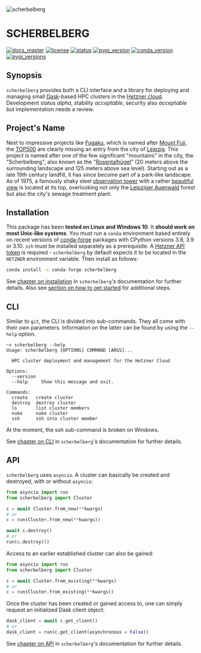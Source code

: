 ![scherbelberg](https://github.com/pleiszenburg/bewegung/blob/master/docs/source/_static/logo01.png?raw=true)

# SCHERBELBERG

<!-- [![build_master](https://github.com/pleiszenburg/scherbelberg/actions/workflows/test.yaml/badge.svg?branch=master "Build Status: master / release")](https://github.com/pleiszenburg/scherbelberg/actions/workflows/test.yaml) -->
[![docs_master](https://readthedocs.org/projects/scherbelberg/badge/?version=latest&style=flat-square "Documentation Status: master / release")](https://scherbelberg.readthedocs.io/en/latest/)
[![license](https://img.shields.io/pypi/l/scherbelberg.svg?style=flat-square "GNU Lesser General Public License v2.1")](https://github.com/pleiszenburg/scherbelberg/blob/master/LICENSE)
[![status](https://img.shields.io/pypi/status/scherbelberg.svg?style=flat-square "Project Development Status")](https://github.com/pleiszenburg/scherbelberg/issues)
[![pypi_version](https://img.shields.io/pypi/v/scherbelberg.svg?style=flat-square "Project Development Status")](https://pypi.python.org/pypi/scherbelberg)
[![conda_version](https://img.shields.io/conda/vn/conda-forge/scherbelberg.svg?style=flat-square "conda version")](https://anaconda.org/conda-forge/scherbelberg)
[![pypi_versions](https://img.shields.io/pypi/pyversions/scherbelberg.svg?style=flat-square "Available on PyPi - the Python Package Index")](https://pypi.python.org/pypi/scherbelberg)
<!-- [![chat](https://img.shields.io/matrix/zugbruecke:matrix.org.svg?style=flat-square "Matrix Chat Room")](https://matrix.to/#/#zugbruecke:matrix.org)
[![mailing_list](https://img.shields.io/badge/mailing%20list-groups.io-8cbcd1.svg?style=flat-square "Mailing List")](https://groups.io/g/zugbruecke-dev) -->

## Synopsis

`scherbelberg` provides both a CLI interface and a library for deploying and managing small [Dask](https://dask.org/)-based HPC clusters in the [Hetzner cloud](http://cloud.hetzner.com/). Development status *alpha*, stability *acceptable*, security also *acceptable* but implementation needs a review.

## Project's Name

Next to impressive projects like [Fugaku](https://en.wikipedia.org/wiki/Fugaku_(supercomputer)), which is named after [Mount Fuji](https://en.wikipedia.org/wiki/Mount_Fuji), the [TOP500](https://en.wikipedia.org/wiki/TOP500) are clearly missing an entry from the city of [Leipzig](https://en.wikipedia.org/wiki/Leipzig). This project is named after one of the few significant "mountains" in the city, the "Scherbelberg", also known as the "[Rosentalhügel](https://commons.wikimedia.org/wiki/Category:Rosentalh%C3%BCgel_(Leipzig))" (20 meters above the surrounding landscape and 125 meters above sea level). Starting out as a late 19th century landfill, it has since become part of a park-like landscape. As of 1975, a famously shaky steel [observation tower](https://commons.wikimedia.org/wiki/Category:Rosentalturm) with a rather [beautiful view](https://commons.wikimedia.org/wiki/Category:Views_from_Rosentalturm) is located at its top, overlooking not only the [Leipziger Auenwald](https://en.wikipedia.org/wiki/Leipzig_Riverside_Forest) forest but also the city's sewage treatment plant.

## Installation

This package has been **tested on Linux and Windows 10**. It **should work on most Unix-like systems**. You must run a `conda` environment based entirely on recent versions of [conda-forge](https://conda-forge.org/) packages with CPython versions 3.8, 3.9 or 3.10. ``ssh`` must be installed separately as a prerequisite. A [Hetzner API token](https://docs.hetzner.cloud/#getting-started) is required - `scherbelberg` by default expects it to be located in the `HETZNER` environment variable. Then install as follows:

```bash
conda install -c conda-forge scherbelberg
```

See [chapter on installation](https://scherbelberg.readthedocs.io/en/latest/installation.html) in `scherbelberg`'s documentation for further details. Also see [section on how to get started](https://scherbelberg.readthedocs.io/en/latest/gettingstarted.html) for additional steps.

## CLI

Similar to `git`, the CLI is divided into sub-commands. They all come with their own parameters. Information on the latter can be found by using the `--help` option.

```
~> scherbelberg --help
Usage: scherbelberg [OPTIONS] COMMAND [ARGS]...

  HPC cluster deployment and management for the Hetzner Cloud

Options:
  --version
  --help     Show this message and exit.

Commands:
  create   create cluster
  destroy  destroy cluster
  ls       list cluster members
  nuke     nuke cluster
  ssh      ssh into cluster member
```

At the moment, the ssh sub-command is broken on Windows.

See [chapter on CLI](https://scherbelberg.readthedocs.io/en/latest/cli.html) in `scherbelberg`'s documentation for further details.

## API

`scherbelberg` uses `asyncio`. A cluster can basically be created and destroyed, with or without `asyncio`:

```python
from asyncio import run
from scherbelberg import Cluster

c = await Cluster.from_new(**kwargs)
# or
c = run(Cluster.from_new(**kwargs))

await c.destroy()
# or
run(c.destroy())
```

Access to an earlier established cluster can also be gained:

```python
from asyncio import run
from scherbelberg import Cluster

c = await Cluster.from_existing(**kwargs)
# or
c = run(Cluster.from_existing(**kwargs))
```

Once the cluster has been created or gained access to, one can simply request an initialized Dask client object:

```python
dask_client = await c.get_client()
# or
dask_client = run(c.get_client(asynchronous = False))
```

See [chapter on API](https://scherbelberg.readthedocs.io/en/latest/api.html) in `scherbelberg`'s documentation for further details.
